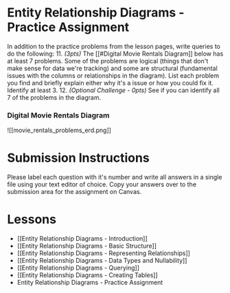 # Entity Relationship Diagrams - Practice Assignment

In addition to the practice problems from the lesson pages, write queries to do the following:
11. *(3pts)* The [[#Digital Movie Rentals Diagram]] below has at least 7 problems. Some of the problems are logical (things that don't make sense for data we're tracking) and some are structural (fundamental issues with the columns or relationships in the diagram). List each problem you find and briefly explain either why it's a issue or how you could fix it. Identify at least 3.
12. *(Optional Challenge - 0pts)* See if you can identify all 7 of the problems in the diagram.

### Digital Movie Rentals Diagram
![[movie_rentals_problems_erd.png]]

# Submission Instructions

Please label each question with it's number and write all answers in a single file using your text editor of choice. Copy your answers over to the submission area for the assignment on Canvas.
# Lessons
- [[Entity Relationship Diagrams - Introduction]]
- [[Entity Relationship Diagrams - Basic Structure]]
- [[Entity Relationship Diagrams - Representing Relationships]]
- [[Entity Relationship Diagrams - Data Types and Nullability]]
- [[Entity Relationship Diagrams - Querying]]
- [[Entity Relationship Diagrams - Creating Tables]]
- Entity Relationship Diagrams - Practice Assignment


